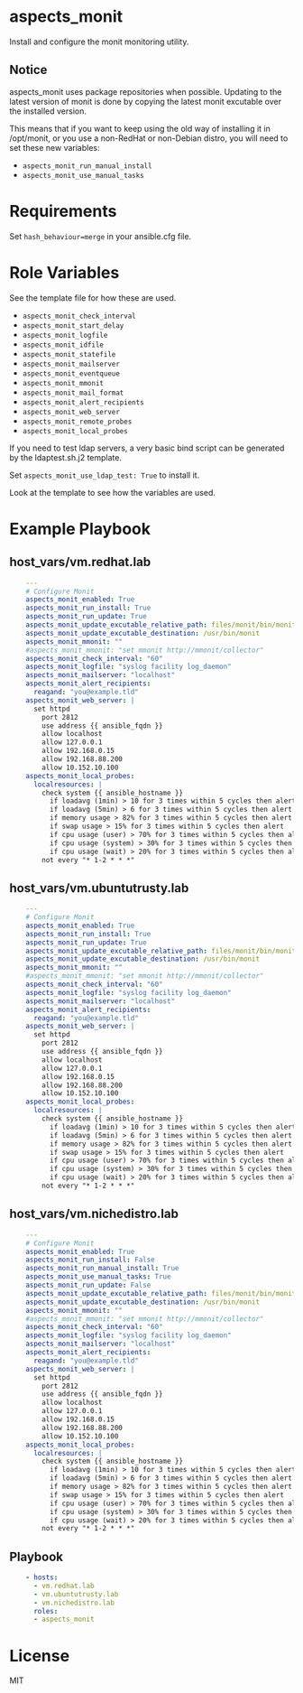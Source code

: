 # aspects_monit

Install and configure the monit monitoring utility.

## Notice

aspects_monit uses package repositories when possible. Updating to the latest version of monit is done by copying the latest monit excutable over the installed version.

This means that if you want to keep using the old way of installing it in /opt/monit, or you use a non-RedHat or non-Debian distro, you will need to set these new variables:

* ```aspects_monit_run_manual_install```
* ```aspects_monit_use_manual_tasks```

# Requirements

Set ```hash_behaviour=merge``` in your ansible.cfg file.

# Role Variables

See the template file for how these are used.
* ```aspects_monit_check_interval```
* ```aspects_monit_start_delay```
* ```aspects_monit_logfile```
* ```aspects_monit_idfile```
* ```aspects_monit_statefile```
* ```aspects_monit_mailserver```
* ```aspects_monit_eventqueue```
* ```aspects_monit_mmonit```
* ```aspects_monit_mail_format```
* ```aspects_monit_alert_recipients```
* ```aspects_monit_web_server```
* ```aspects_monit_remote_probes```
* ```aspects_monit_local_probes```

If you need to test ldap servers, a very basic bind script can be generated by the ldaptest.sh.j2 template.

Set ```aspects_monit_use_ldap_test: True``` to install it.

Look at the template to see how the variables are used.

# Example Playbook

## host_vars/vm.redhat.lab
```yaml
    ---
    # Configure Monit
    aspects_monit_enabled: True
    aspects_monit_run_install: True
    aspects_monit_run_update: True
    aspects_monit_update_excutable_relative_path: files/monit/bin/monit
    aspects_monit_update_excutable_destination: /usr/bin/monit
    aspects_monit_mmonit: ""
    #aspects_monit_mmonit: "set mmonit http://mmonit/collector"
    aspects_monit_check_interval: "60"
    aspects_monit_logfile: "syslog facility log_daemon"
    aspects_monit_mailserver: "localhost"
    aspects_monit_alert_recipients:
      reagand: "you@example.tld"
    aspects_monit_web_server: |
      set httpd
        port 2812
        use address {{ ansible_fqdn }}
        allow localhost
        allow 127.0.0.1
        allow 192.168.0.15
        allow 192.168.88.200
        allow 10.152.10.100
    aspects_monit_local_probes:
      localresources: |
        check system {{ ansible_hostname }}
          if loadavg (1min) > 10 for 3 times within 5 cycles then alert
          if loadavg (5min) > 6 for 3 times within 5 cycles then alert
          if memory usage > 82% for 3 times within 5 cycles then alert
          if swap usage > 15% for 3 times within 5 cycles then alert
          if cpu usage (user) > 70% for 3 times within 5 cycles then alert
          if cpu usage (system) > 30% for 3 times within 5 cycles then alert
          if cpu usage (wait) > 20% for 3 times within 5 cycles then alert
        not every "* 1-2 * * *"
```

## host_vars/vm.ubuntutrusty.lab
```yaml
    ---
    # Configure Monit
    aspects_monit_enabled: True
    aspects_monit_run_install: True
    aspects_monit_run_update: True
    aspects_monit_update_excutable_relative_path: files/monit/bin/monit
    aspects_monit_update_excutable_destination: /usr/bin/monit
    aspects_monit_mmonit: ""
    #aspects_monit_mmonit: "set mmonit http://mmonit/collector"
    aspects_monit_check_interval: "60"
    aspects_monit_logfile: "syslog facility log_daemon"
    aspects_monit_mailserver: "localhost"
    aspects_monit_alert_recipients:
      reagand: "you@example.tld"
    aspects_monit_web_server: |
      set httpd
        port 2812
        use address {{ ansible_fqdn }}
        allow localhost
        allow 127.0.0.1
        allow 192.168.0.15
        allow 192.168.88.200
        allow 10.152.10.100
    aspects_monit_local_probes:
      localresources: |
        check system {{ ansible_hostname }}
          if loadavg (1min) > 10 for 3 times within 5 cycles then alert
          if loadavg (5min) > 6 for 3 times within 5 cycles then alert
          if memory usage > 82% for 3 times within 5 cycles then alert
          if swap usage > 15% for 3 times within 5 cycles then alert
          if cpu usage (user) > 70% for 3 times within 5 cycles then alert
          if cpu usage (system) > 30% for 3 times within 5 cycles then alert
          if cpu usage (wait) > 20% for 3 times within 5 cycles then alert
        not every "* 1-2 * * *"
```

## host_vars/vm.nichedistro.lab
```yaml
    ---
    # Configure Monit
    aspects_monit_enabled: True
    aspects_monit_run_install: False
    aspects_monit_run_manual_install: True
    aspects_monit_use_manual_tasks: True
    aspects_monit_run_update: False
    aspects_monit_update_excutable_relative_path: files/monit/bin/monit
    aspects_monit_update_excutable_destination: /usr/bin/monit
    aspects_monit_mmonit: ""
    #aspects_monit_mmonit: "set mmonit http://mmonit/collector"
    aspects_monit_check_interval: "60"
    aspects_monit_logfile: "syslog facility log_daemon"
    aspects_monit_mailserver: "localhost"
    aspects_monit_alert_recipients:
      reagand: "you@example.tld"
    aspects_monit_web_server: |
      set httpd
        port 2812
        use address {{ ansible_fqdn }}
        allow localhost
        allow 127.0.0.1
        allow 192.168.0.15
        allow 192.168.88.200
        allow 10.152.10.100
    aspects_monit_local_probes:
      localresources: |
        check system {{ ansible_hostname }}
          if loadavg (1min) > 10 for 3 times within 5 cycles then alert
          if loadavg (5min) > 6 for 3 times within 5 cycles then alert
          if memory usage > 82% for 3 times within 5 cycles then alert
          if swap usage > 15% for 3 times within 5 cycles then alert
          if cpu usage (user) > 70% for 3 times within 5 cycles then alert
          if cpu usage (system) > 30% for 3 times within 5 cycles then alert
          if cpu usage (wait) > 20% for 3 times within 5 cycles then alert
        not every "* 1-2 * * *"
```
## Playbook
```yaml
    - hosts:
      - vm.redhat.lab
      - vm.ubuntutrusty.lab
      - vm.nichedistro.lab
      roles:
      - aspects_monit
```

# License

MIT
